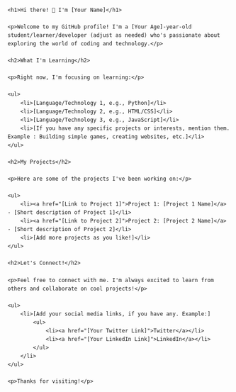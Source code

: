 <!DOCTYPE html>
<html lang="en">
<head>
    <meta charset="UTF-8">
    <meta name="viewport" content="width=device-width, initial-scale=1.0">
    <title>My GitHub Profile README</title>
    <style>
        body {
            font-family: sans-serif;
            line-height: 1.6;
            margin: 20px;
        }
        h1, h2, h3 {
            color: #333;
        }
        a {
            color: #0366d6;
            text-decoration: none;
        }
        a:hover {
            text-decoration: underline;
        }
        ul {
            list-style-type: disc;
            margin-left: 20px;
        }
    </style>
</head>
<body>

    <h1>Hi there! 👋 I'm [Your Name]</h1>

    <p>Welcome to my GitHub profile! I'm a [Your Age]-year-old student/learner/developer (adjust as needed) who's passionate about exploring the world of coding and technology.</p>

    <h2>What I'm Learning</h2>

    <p>Right now, I'm focusing on learning:</p>

    <ul>
        <li>[Language/Technology 1, e.g., Python]</li>
        <li>[Language/Technology 2, e.g., HTML/CSS]</li>
        <li>[Language/Technology 3, e.g., JavaScript]</li>
        <li>[If you have any specific projects or interests, mention them. Example : Building simple games, creating websites, etc.]</li>
    </ul>

    <h2>My Projects</h2>

    <p>Here are some of the projects I've been working on:</p>

    <ul>
        <li><a href="[Link to Project 1]">Project 1: [Project 1 Name]</a> - [Short description of Project 1]</li>
        <li><a href="[Link to Project 2]">Project 2: [Project 2 Name]</a> - [Short description of Project 2]</li>
        <li>[Add more projects as you like!]</li>
    </ul>

    <h2>Let's Connect!</h2>

    <p>Feel free to connect with me. I'm always excited to learn from others and collaborate on cool projects!</p>

    <ul>
        <li>[Add your social media links, if you have any. Example:]
            <ul>
                <li><a href="[Your Twitter Link]">Twitter</a></li>
                <li><a href="[Your LinkedIn Link]">LinkedIn</a></li>
            </ul>
        </li>
    </ul>

    <p>Thanks for visiting!</p>

</body>
</html>
